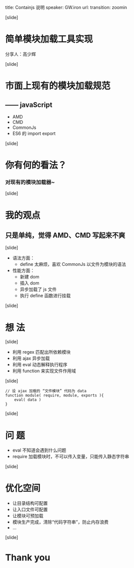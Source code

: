title: Containjs 说明
speaker: GW.iron
url: 
transition: zoomin

[slide]

# 简单模块加载工具实现
分享人：高少辉


[slide]

# 市面上现有的模块加载规范
## —— javaScript
* AMD 
* CMD
* CommonJs
* ES6 的 import export

[slide]

# 你有何的看法？
### 对现有的模块加载器~

[slide]

# 我的观点
## 只是单纯，觉得 AMD、CMD 写起来不爽

[slide]

* 语法方面：
	* define 太麻烦，喜欢 CommonJs 以文件为模块的语法
* 性能方面：
	* 新建 dom
	* 插入 dom
	* 异步加载了 js 文件
	* 执行 define 函数进行挂载

[slide]

# 想 法

[slide]

* 利用 regex 匹配出所依赖模块
* 利用 ajax 异步加载
* 利用 eval 动态解释执行程序
* 利用 function 来实现文件作用域

[slide]

```
// 设 ajax 加载的 “文件模块” 代码为 data
function module( require, module, exports ){
	eval( data )
}
```

[slide]

# 问 题
* eval 不知道会遇到什么问题
* require 加载模块时，不可以传入变量，只能传入静态字符串

[slide]

# 优化空间
* 让目录结构可配置
* 让入口文件可配置
* 让模块可预加载
* 模块生产完成，清除“代码字符串”，防止内存浪费
* ...

[slide]

# Thank you

